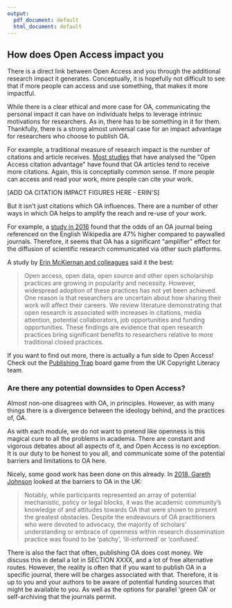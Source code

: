 ```yaml
---
output:
  pdf_document: default
  html_document: default
---
```


## How does Open Access impact you <a name="impact"></a>

There is a direct link between Open Access and you through the additional research impact it generates. Conceptually, it is hopefully not difficult to see that if more people can access and use something, that makes it more impactful.

While there is a clear ethical and more case for OA, communicating the personal impact it can have on individuals helps to leverage intrinsic motivations for researchers. As in, there has to be something in it for them. Thankfully, there is a strong almost universal case for an impact advantage for researchers who choose to publish OA.

For example, a traditional measure of research impact is the number of citations and article receives. [Most studies](https://www.scienceopen.com/collection/996823e0-8104-4490-b26a-f2f733f810fb?0) that have analysed the "Open Access citation advantage" have found that OA articles tend to receive more citations. Again, this is conceptially common sense. If more people can access and read your work, more people can cite your work.

[ADD OA CITATION IMPACT FIGURES HERE - ERIN'S]

But it isn't just citations which OA influences. There are a number of other ways in which OA helps to amplify the reach and re-use of your work.

For example, a [study in 2016](https://onlinelibrary.wiley.com/doi/full/10.1002/asi.23687) found that the odds of an OA journal being referenced on the English Wikipedia are 47% higher compared to paywalled journals. Therefore, it seems that OA has a significant "amplifier" effect for the diffusion of scientific research communicated via other such platforms.

A study by [Erin McKiernan and colleagues](https://github.com/OpenScienceMOOC/Module-6-Open-Access-to-Research-Papers/blob/master/Reading%20Material_Open%20Access%20to%20Research%20Papers/McKiernan%20et%20al.%2C%202016.pdf) said it the best:

> Open access, open data, open source and other open scholarship practices are growing in popularity and necessity. However, widespread adoption of these practices has not yet been achieved. One reason is that researchers are uncertain about how sharing their work will affect their careers. We review literature demonstrating that open research is associated with increases in citations, media attention, potential collaborators, job opportunities and funding opportunities. These findings are evidence that open research practices bring significant benefits to researchers relative to more traditional closed practices.

If you want to find out more, there is actually a fun side to Open Access! Check out the [Publishing Trap](https://copyrightliteracy.org/resources/the-publishing-trap/) board game from the UK Copyright Literacy team. 

### Are there any potential downsides to Open Access?

Almost non-one disagrees with OA, in principles. However, as with many things there is a divergence between the ideology behind, and the practices of, OA. 

As with each module, we do not want to pretend like openness is this magical cure to all the problems in academia. There are constant and vigorous debates about all aspects of it, and Open Access is no exception. It is our duty to be honest to you all, and communicate some of the potential barriers and limitations to OA here.

Nicely, some good work has been done on this already. In [2018, Gareth Johnson](https://github.com/OpenScienceMOOC/Module-6-Open-Access-to-Research-Papers/blob/master/Reading%20Material_Open%20Access%20to%20Research%20Papers/Johnson%2C%202018.pdf) looked at the barriers to OA in the UK:

> Notably, while participants represented an array of potential mechanistic, policy or legal blocks, it was the academic community’s knowledge of and attitudes towards OA that were shown to present the greatest obstacles. Despite the endeavours of OA practitioners who were devoted to advocacy, the majority of scholars’ understanding or embrace of openness within research dissemination practice was found to be ‘patchy’, ‘ill-informed’ or ‘confused’.

There is also the fact that often, publishing OA does cost money. We discuss this in detail a lot in SECTION XXXX, and a lot of free alternative routes. However, the reality is often that if you want to publish OA in a specific journal, there will be charges associated with that. Therefore, it is up to you and your authors to be aware of potential funding sources that might be available to you. As well as the options for parallel 'green OA' or self-archiving that the journals permit.